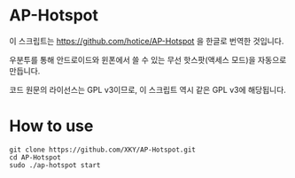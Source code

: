 AP-Hotspot
==========
이 스크립트는 https://github.com/hotice/AP-Hotspot 을 한글로 번역한 것입니다.

우분투를 통해 안드로이드와 윈폰에서 쓸 수 있는 무선 핫스팟(액세스 모드)을 자동으로 만듭니다.

코드 원문의 라이선스는 GPL v3이므로, 이 스크립트 역시 같은 GPL v3에 해당됩니다.

How to use
==========
```
git clone https://github.com/XKY/AP-Hotspot.git
cd AP-Hotspot
sudo ./ap-hotspot start
```
